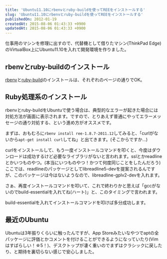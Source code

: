 ```yaml
---
title: 'Ubuntu11.10にrbenvとruby-buildを使ってREEをインストールする'
slug: 'Ubuntu11.10にrbenvとruby-buildを使ってREEをインストールする'
publishedOn: 2012-01-19
createdAt: 2015-08-06 01:43:33 +0900
updatedAt: 2015-08-06 01:43:33 +0900
---
```

仕事用のマシンを修理に出すので、代替機として借りたマシン(ThinkPad Edge)のVirtualBox上にUbuntu11.10を入れて開発環境を作りました。

## rbenvとruby-buildのインストール
[rbenv](https://github.com/sstephenson/rbenv)と[ruby-build](https://github.com/sstephenson/ruby-build)のインストールは、それぞれのページの通りでOK。

## Ruby処理系のインストール
rbenvとruby-buildをUbuntuで使う場合は、典型的なエラーが起きた場合には対処方法が画面に表示されます。ですので、とりあえず普通にやってエラーメッセージの通り対処する、という進め方がオススメです。

まずは、おもむろに`rbenv install ree-1.8.7-2011.12`してみると、「curlがないから`apt-get install curl`してね」と出てきます。(そこからですか…)

curlをインストールして、もう一度インストールコマンドを叩くと、今度はダウンロードは成功するけど必要なライブラリがないと言われます。sslとかreadlineとかいつものやつ。(本当にいつものやつ！かつて何度同じことをしたんだろう)
ここでは、readlineのパッケージとしてlibreadline5-devを提案されるんですが、このパッケージは今はないようなので、libreadline-gplv2-devを入れます。

さぁ、再度インストールコマンドを叩いて、これで終わりかと思えば「gccがないのでbuild-essentialを入れてね(ハート)」と、このタイミングで言われます。

build-essentialを入れてインストールコマンドを叩けば多分成功します。

## 最近のUbuntu
Ubuntuは3年振りくらいに触ったんですが、App Storeみたいなやつでaptの全パッケージに評価とかコメントを付けることができるようになっていたり(Vimはすばらしい！☆5！)、デスクトップが凄く重いのでまずはクラシックに戻したり、と期待を裏切らない感じで安心しました。
